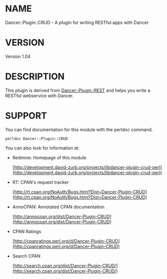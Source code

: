 # NAME

Dancer::Plugin::CRUD - A plugin for writing RESTful apps with Dancer

# VERSION

Version 1.04

# DESCRIPTION

This plugin is derived from [Dancer::Plugin::REST](https://metacpan.org/pod/Dancer::Plugin::REST) and helps you write a RESTful webservice with Dancer.

# SUPPORT

You can find documentation for this module with the perldoc command.

    perldoc Dancer::Plugin::CRUD

You can also look for information at:

- Redmine: Homepage of this module

    [http://development.david-zurb.org/projects/libdancer-plugin-crud-perl](http://development.david-zurb.org/projects/libdancer-plugin-crud-perl)

- RT: CPAN's request tracker

    [http://rt.cpan.org/NoAuth/Bugs.html?Dist=Dancer-Plugin-CRUD](http://rt.cpan.org/NoAuth/Bugs.html?Dist=Dancer-Plugin-CRUD)

- AnnoCPAN: Annotated CPAN documentation

    [http://annocpan.org/dist/Dancer-Plugin-CRUD](http://annocpan.org/dist/Dancer-Plugin-CRUD)

- CPAN Ratings

    [http://cpanratings.perl.org/d/Dancer-Plugin-CRUD](http://cpanratings.perl.org/d/Dancer-Plugin-CRUD)

- Search CPAN

    [http://search.cpan.org/dist/Dancer-Plugin-CRUD/](http://search.cpan.org/dist/Dancer-Plugin-CRUD/)
